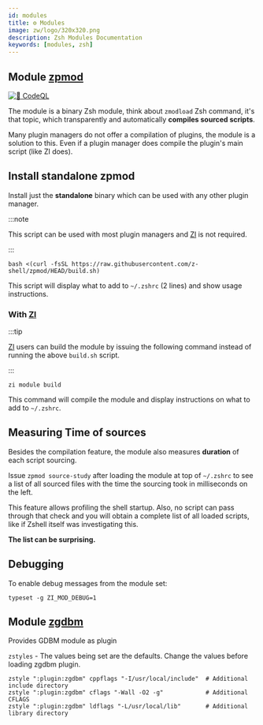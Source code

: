 ```yaml
---
id: modules
title: ⚙️ Modules
image: zw/logo/320x320.png
description: Zsh Modules Documentation
keywords: [modules, zsh]
---
```


## Module [zpmod][1]

[![👾 CodeQL][2]][2-1]

The module is a binary Zsh module, think about `zmodload` Zsh command, it's that topic, which transparently and automatically **compiles sourced scripts**.

Many plugin managers do not offer a compilation of plugins, the module is a solution to this. Even if a plugin manager does compile the plugin's main script (like ZI does).

## Install standalone zpmod

Install just the **standalone** binary which can be used with any other plugin manager.

:::note

This script can be used with most plugin managers and [ZI][3] is not required.

:::

```shell
bash <(curl -fsSL https://raw.githubusercontent.com/z-shell/zpmod/HEAD/build.sh)
```

This script will display what to add to `~/.zshrc` (2 lines) and show usage instructions.

### With [ZI][3]

:::tip

[ZI][3] users can build the module by issuing the following command instead of running the above `build.sh` script.

:::

```shell
zi module build
```

This command will compile the module and display instructions on what to add to `~/.zshrc`.

## Measuring Time of sources

Besides the compilation feature, the module also measures **duration** of each script sourcing.

Issue `zpmod source-study` after loading the module at top of `~/.zshrc` to see a list of all sourced files with the time the sourcing took in milliseconds on the left.

This feature allows profiling the shell startup. Also, no script can pass through that check and you will obtain a complete list of all loaded scripts, like if Zshell itself was investigating this.

**The list can be surprising.**

## Debugging

To enable debug messages from the module set:

```shell
typeset -g ZI_MOD_DEBUG=1
```

## Module [zgdbm][4]

Provides GDBM module as plugin

`zstyles` - The values being set are the defaults. Change the values before loading zgdbm plugin.

```shell title="~/.zshrc"
zstyle ":plugin:zgdbm" cppflags "-I/usr/local/include"  # Additional include directory
zstyle ":plugin:zgdbm" cflags "-Wall -O2 -g"            # Additional CFLAGS
zstyle ":plugin:zgdbm" ldflags "-L/usr/local/lib"       # Additional library directory
```

[1]: https://github.com/z-shell/zpmod
[2]: https://github.com/z-shell/zpmod/actions/workflows/codeql-analysis.yml/badge.svg
[2-1]: https://github.com/z-shell/zpmod/actions/workflows/codeql-analysis.yml
[3]: https://github.com/z-shell/zi
[4]: https://github.com/z-shell/zgdbm

